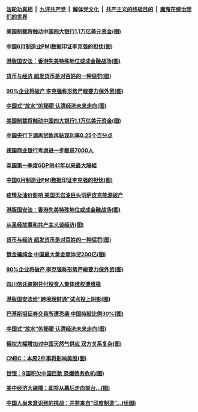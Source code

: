 ####  [法轮功真相](../../../../basic/blob/master/README.md?t=07011601) &nbsp;|&nbsp; [九评共产党](../../../../9ping.md/blob/master/README.md?t=07011601) &nbsp;|&nbsp; [解体党文化](../../../../jtdwh.md/blob/master/README.md?t=07011601)  &nbsp;|&nbsp; [共产主义的终极目的](../../../../gczydzjmd.md/blob/master/README.md?t=07011601) &nbsp;|&nbsp; [魔鬼在统治我们的世界](../../../../mgztzwmdsj.md/blob/master/README.md?t=07011601) 

#### [美国制裁将触动中国四大银行1.1万亿美元资金(图)](../pages/p5/938247.md?t=07011601) 

#### [中国6月制造业PMI数据印证李克强的担忧(图)](../pages/p5/938245.md?t=07011601) 

#### [港版国安法：香港失美特殊地位或成金融战场(图)](../pages/p5/938230.md?t=07011601) 

#### [货币与经济 超发货币是对百姓的一种惩罚(图)](../pages/p5/938130.md?t=07011601) 

#### [90%企业将破产 李克强称形势严峻要力保外贸(图)](../pages/p5/938142.md?t=07011601) 

#### [中国式“放水”的秘密 认清经济未来走向(图)](../pages/p5/938113.md?t=07011601) 

#### [美国制裁将触动中国四大银行1.1万亿美元资金(图)](../pages/p5/938247.md?t=07011601) 

#### [中国央行下调再贷款再贴现利率0.25个百分点](../pages/p5/938264.md?t=07011601) 

#### [德国商业银行考虑进一步裁员7000人](../pages/p5/938262.md?t=07011601) 

#### [英国第一季度GDP创41年以来最大降幅](../pages/p5/938261.md?t=07011601) 

#### [中国6月制造业PMI数据印证李克强的担忧(图)](../pages/p5/938245.md?t=07011601) 

#### [疫情及油价影响 美国页岩油巨头切萨皮克能源破产](../pages/p5/938232.md?t=07011601) 

#### [港版国安法：香港失美特殊地位或成金融战场(图)](../pages/p5/938230.md?t=07011601) 

#### [从圣经故事和共产主义谈经济(图)](../pages/p5/938133.md?t=07011601) 

#### [货币与经济 超发货币是对百姓的一种惩罚(图)](../pages/p5/938130.md?t=07011601) 

#### [镀金骗纯金 中国最大黄金商诈贷200亿(图)](../pages/p5/938160.md?t=07011601) 

#### [90%企业将破产 李克强称形势严峻要力保外贸(图)](../pages/p5/938142.md?t=07011601) 

#### [四川信讬逾期兑付投资人集体维权遭维稳](../pages/p5/938159.md?t=07011601) 

#### [港版国安法给“跨境理财通”试点投上阴影(图)](../pages/p5/938156.md?t=07011601) 

#### [巴基斯坦证券交易所遭恐袭 中国持股比例30%(图)](../pages/p5/938118.md?t=07011601) 

#### [中国式“放水”的秘密 认清经济未来走向(图)](../pages/p5/938113.md?t=07011601) 

#### [俄拟大幅增加对中国天然气供应 双方关系复杂(图)](../pages/p5/938110.md?t=07011601) 

#### [CNBC：本周2件事将影响美股(图)](../pages/p5/938078.md?t=07011601) 

#### [世银︰9国积欠中国巨款 恐爆债务危机(图)](../pages/p5/938074.md?t=07011601) 

#### [美中经济大碰撞：即将从幕后走向前台…(图)](../pages/p5/938024.md?t=07011601) 

#### [中国人尚未意识到的挑战：并非来自“印度制造”…(组图)](../pages/p5/938013.md?t=07011601) 

